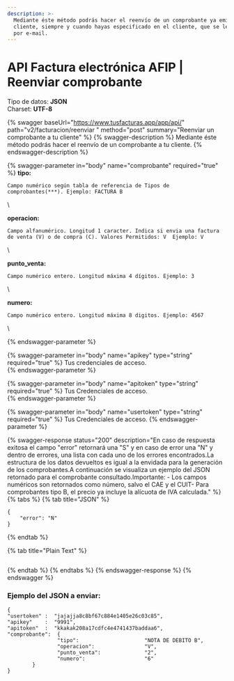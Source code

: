 ```yaml
---
description: >-
  Mediante éste método podrás hacer el reenvío de un comprobante ya emitido a tu
  cliente, siempre y cuando hayas especificado en el cliente, que se le enviaba
  por e-mail.
---
```


# API Factura electrónica AFIP | Reenviar comprobante

Tipo de datos: **JSON**\
Charset: **UTF-8**

{% swagger baseUrl="https://www.tusfacturas.app/app/api/" path="v2/facturacion/reenviar " method="post" summary="Reenviar un comprobante a tu cliente" %}
{% swagger-description %}
Mediante éste método podrás hacer el reenvío de un comprobante a tu cliente.
{% endswagger-description %}

{% swagger-parameter in="body" name="comprobante" required="true" %}
**tipo:**

    Campo numérico según tabla de referencia de Tipos de comprobantes(***). Ejemplo: FACTURA B 

\




**operacion:**

    Campo alfanumérico. Longitud 1 caracter. Indica si envia una factura de venta (V) o de compra (C). Valores Permitidos: V  Ejemplo: V 

\




**punto_venta:**

    Campo numérico entero. Longitud máxima 4 dígitos. Ejemplo: 3 

\




**numero:**

    Campo numérico entero. Longitud máxima 8 digitos. Ejemplo: 4567 

\



{% endswagger-parameter %}

{% swagger-parameter in="body" name="apikey" type="string" required="true" %}
Tus credenciales de acceso.  
{% endswagger-parameter %}

{% swagger-parameter in="body" name="apitoken" type="string" required="true" %}
Tus Credenciales de acceso.  
{% endswagger-parameter %}

{% swagger-parameter in="body" name="usertoken" type="string" required="true" %}
Tus Credenciales de acceso.
{% endswagger-parameter %}

{% swagger-response status="200" description="En caso de respuesta exitosa el campo "error" retornará una "S" y en caso de error una "N" y dentro de errores, una lista con cada uno de los errores encontrados.La estructura de los datos devueltos es igual a la envidada para la generación de los comprobantes.A continuación se visualiza un ejemplo del JSON retornado para el comprobante consultado.Importante: -  Los campos numéricos son retornados como número, salvo el CAE y el CUIT-  Para comprobantes tipo B, el precio ya incluye la alícuota de IVA calculada." %}
{% tabs %}
{% tab title="JSON" %}
```
{
	"error": "N" 
}
```
{% endtab %}

{% tab title="Plain Text" %}
```
```
{% endtab %}
{% endtabs %}
{% endswagger-response %}
{% endswagger %}

### Ejemplo del JSON a enviar:

```
{
"usertoken" :  "jajajja8c8bf67c884e1405e26c03c85",
"apikey"    :  "9991",
"apitoken"  :  "kkakak208a17cdfc4e4741437baddaa6",
"comprobante":  {
                "tipo":                     "NOTA DE DEBITO B",
                "operacion":                "V",
                "punto_venta":              "2",
                "numero":                   "6"
        }
}
```
